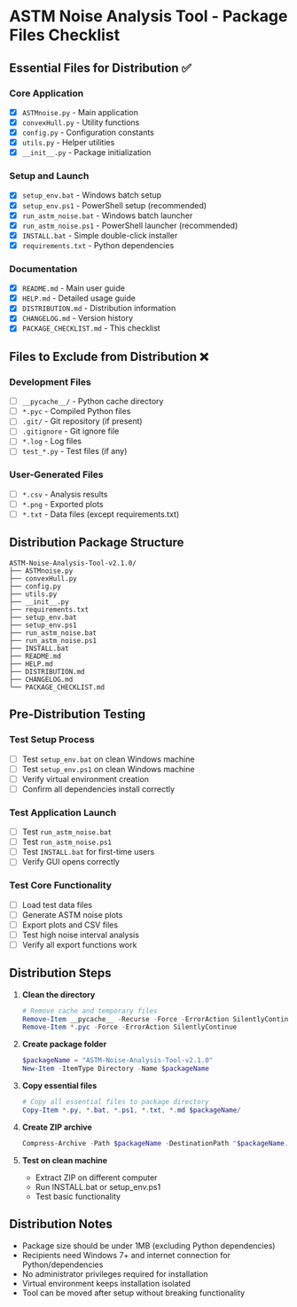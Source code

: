 # ASTM Noise Analysis Tool - Package Files Checklist

## Essential Files for Distribution ✅

### Core Application
- [x] `ASTMnoise.py` - Main application
- [x] `convexHull.py` - Utility functions  
- [x] `config.py` - Configuration constants
- [x] `utils.py` - Helper utilities
- [x] `__init__.py` - Package initialization

### Setup and Launch
- [x] `setup_env.bat` - Windows batch setup
- [x] `setup_env.ps1` - PowerShell setup (recommended)
- [x] `run_astm_noise.bat` - Windows batch launcher
- [x] `run_astm_noise.ps1` - PowerShell launcher (recommended)
- [x] `INSTALL.bat` - Simple double-click installer
- [x] `requirements.txt` - Python dependencies

### Documentation
- [x] `README.md` - Main user guide
- [x] `HELP.md` - Detailed usage guide
- [x] `DISTRIBUTION.md` - Distribution information
- [x] `CHANGELOG.md` - Version history
- [x] `PACKAGE_CHECKLIST.md` - This checklist

## Files to Exclude from Distribution ❌

### Development Files
- [ ] `__pycache__/` - Python cache directory
- [ ] `*.pyc` - Compiled Python files
- [ ] `.git/` - Git repository (if present)
- [ ] `.gitignore` - Git ignore file
- [ ] `*.log` - Log files
- [ ] `test_*.py` - Test files (if any)

### User-Generated Files  
- [ ] `*.csv` - Analysis results
- [ ] `*.png` - Exported plots
- [ ] `*.txt` - Data files (except requirements.txt)

## Distribution Package Structure

```
ASTM-Noise-Analysis-Tool-v2.1.0/
├── ASTMnoise.py
├── convexHull.py
├── config.py
├── utils.py
├── __init__.py
├── requirements.txt
├── setup_env.bat
├── setup_env.ps1
├── run_astm_noise.bat
├── run_astm_noise.ps1
├── INSTALL.bat
├── README.md
├── HELP.md
├── DISTRIBUTION.md
├── CHANGELOG.md
└── PACKAGE_CHECKLIST.md
```

## Pre-Distribution Testing

### Test Setup Process
- [ ] Test `setup_env.bat` on clean Windows machine
- [ ] Test `setup_env.ps1` on clean Windows machine  
- [ ] Verify virtual environment creation
- [ ] Confirm all dependencies install correctly

### Test Application Launch
- [ ] Test `run_astm_noise.bat` 
- [ ] Test `run_astm_noise.ps1`
- [ ] Test `INSTALL.bat` for first-time users
- [ ] Verify GUI opens correctly

### Test Core Functionality
- [ ] Load test data files
- [ ] Generate ASTM noise plots
- [ ] Export plots and CSV files
- [ ] Test high noise interval analysis
- [ ] Verify all export functions work

## Distribution Steps

1. **Clean the directory**
   ```powershell
   # Remove cache and temporary files
   Remove-Item __pycache__ -Recurse -Force -ErrorAction SilentlyContinue
   Remove-Item *.pyc -Force -ErrorAction SilentlyContinue
   ```

2. **Create package folder**
   ```powershell
   $packageName = "ASTM-Noise-Analysis-Tool-v2.1.0"
   New-Item -ItemType Directory -Name $packageName
   ```

3. **Copy essential files**
   ```powershell
   # Copy all essential files to package directory
   Copy-Item *.py, *.bat, *.ps1, *.txt, *.md $packageName/
   ```

4. **Create ZIP archive**
   ```powershell
   Compress-Archive -Path $packageName -DestinationPath "$packageName.zip"
   ```

5. **Test on clean machine**
   - Extract ZIP on different computer
   - Run INSTALL.bat or setup_env.ps1
   - Test basic functionality

## Distribution Notes

- Package size should be under 1MB (excluding Python dependencies)
- Recipients need Windows 7+ and internet connection for Python/dependencies
- No administrator privileges required for installation
- Virtual environment keeps installation isolated
- Tool can be moved after setup without breaking functionality

